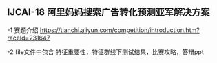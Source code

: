 ## IJCAI-18 阿里妈妈搜索广告转化预测亚军解决方案
-1 赛题介绍 
	https://tianchi.aliyun.com/competition/introduction.htm?raceId=231647

-2 file文件中包含
	特征重要性，特征群线下测试结果，比赛攻略，答辩ppt
